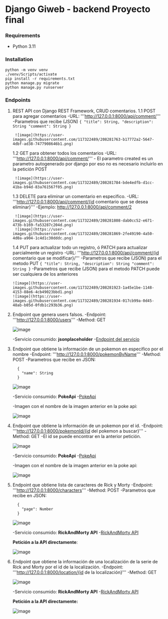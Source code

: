 # Django Giweb - backend Proyecto final

### Requirements

* Python 3.11

### Installation

```
python -m venv venv
./venv/Scripts/activate
pip install -r requirements.txt
python manage.py migrate
python manage.py runserver
```


### Endpoints

1. REST API con Django REST Framework, CRUD comentarios.
    1.1 POST para agregar comentarios
        -URL: '''http://127.0.0.1:8000/api/comment/'''
        -Parametros que recibe (JSON)
        ```
        {
          "title": String,
          "description": String
          "comment": String
        }
        ```
    
        ![image](https://user-images.githubusercontent.com/117322489/208281763-b17772a2-5647-4dbf-ad38-7477908646b1.png)

    1.2 GET para obtener todos los comentarios
        -URL: '''http://127.0.0.1:8000/api/comment/''' 
        - El parametro created es un parametro autogenerado por django por eso no es necesario incluirlo en la petición POST
    
        ![image](https://user-images.githubusercontent.com/117322489/208281784-bde4edfb-d1cc-41ba-b94d-83a761567f05.png)

    1.3 DELETE para eliminar un comentario en especifico.
        -URL: '''http://127.0.0.1:8000/api/comment/{id comentario que se desea eliminar}'''
        -Ejemplo: http://127.0.0.1:8000/api/comment/2
    
        ![image](https://user-images.githubusercontent.com/117322489/208281808-dab0cc52-e671-473b-b169-fa53287c204d.png)
        ![image](https://user-images.githubusercontent.com/117322489/208281869-2fe49190-4a50-4d0a-a904-1c4d1c30dddc.png)

    1.4 PUT para actualizar todo un registro, ó PATCH para actualizar parcialmente un registro
        -URL: '''http://127.0.0.1:8000/api/comment/{id comentario que se modificar}/'''
        -Parametros que recibe (JSON) para el metodo PUT
        ```
       {
         "title": String,
         "description": String
         "comment": String
       }
       ```
       -Parametros que recibe (JSON) para el metodo PATCH puede ser cualquiera de los anteriores

       ![image](https://user-images.githubusercontent.com/117322489/208281923-1a45e1be-1148-4153-88e6-4cb49023bbd1.png)
       ![image](https://user-images.githubusercontent.com/117322489/208281934-017cb99a-0d45-48ab-b05d-0fdb1c293b36.png)

2. Endpoint que genera users falsos.
    -Endpoint: '''http://127.0.0.1:8000/users'''
    -Method: GET

    ![image](https://user-images.githubusercontent.com/117322489/208282039-bd3824cc-7c77-49ff-ba8f-1885831c9118.png)

    -Servicio consumido: **jsonplaceholder**
    -[Endpoint del servicio](https://jsonplaceholder.typicode.com/users)
 
3. Endpoint que obtiene la información de un pokemon en especifico por el nombre
    -Endpoint: '''http://127.0.0.1:8000/pokemonByName'''
    -Method: POST
    -Parametros que recibe en JSON:
    ```
      {
        "name": String
      }
    ```
  
    ![image](https://user-images.githubusercontent.com/117322489/208282253-fc63d30a-5341-4070-bcd6-071c31b56338.png)
  
    -Servicio consumido: **PokeApi**
    -[PokeApi](https://pokeapi.co/)
  
    -Imagen con el nombre de la imagen anterior en la poke api:
  
    ![image](https://user-images.githubusercontent.com/117322489/208282333-9225779a-6685-4fea-9813-3e9577b1e7a9.png)

4. Endpoint que obtiene la información de un pokemon por el id.
    -Endpoint: '''http://127.0.0.1:8000/pokemonId/{id del pokemon a buscar}'''
    -Method: GET
    -El id se puede encontrar en la anterior petición.
  
    ![image](https://user-images.githubusercontent.com/117322489/208282428-96489ce6-e063-42eb-b098-7b630dd7a3f4.png)
  
    -Servicio consumido: **PokeApi**
    -[PokeApi](https://pokeapi.co/)
  
    -Imagen con el nombre de la imagen anterior en la poke api:
  
    ![image](https://user-images.githubusercontent.com/117322489/208282453-69da1ad8-cfc0-4280-b5c6-9c2846dee888.png)

5. Endpoint que obtiene lista de caracteres de Rick y Morty
    -Endpoint: '''http://127.0.0.1:8000/characters'''
    -Method: POST
    -Parametros que recibe en JSON:
    ```
      {
        "page": Number
      }
    ```
  
    ![image](https://user-images.githubusercontent.com/117322489/208282580-1ea85362-9414-48db-8abe-1d22b63992f9.png)

    -Servicio consumido: **RickAndMorty API**
    -[RickAndMorty API](https://rickandmortyapi.com/documentation/#rest)
  
    **Petición a la API directamente**:
  
    ![image](https://user-images.githubusercontent.com/117322489/208282626-d806ef34-9773-4add-a35c-ff4afdc420b4.png)

6. Endpoint que obtiene la información de una localización de la serie de Rick and Morty por el id de la localización.
    -Endpoint: '''http://127.0.0.1:8000/location/{id de la localización}'''
    -Method: GET
    
    ![image](https://user-images.githubusercontent.com/117322489/208282675-f8c304b0-2bfc-4461-b214-b92f136d86da.png)

    -Servicio consumido: **RickAndMorty API**
    -[RickAndMorty API](https://rickandmortyapi.com/documentation/#rest)
  
    **Petición a la API directamente:**
  
    ![image](https://user-images.githubusercontent.com/117322489/208282703-834072c1-2e45-421e-bb31-57b7a93702a8.png)
